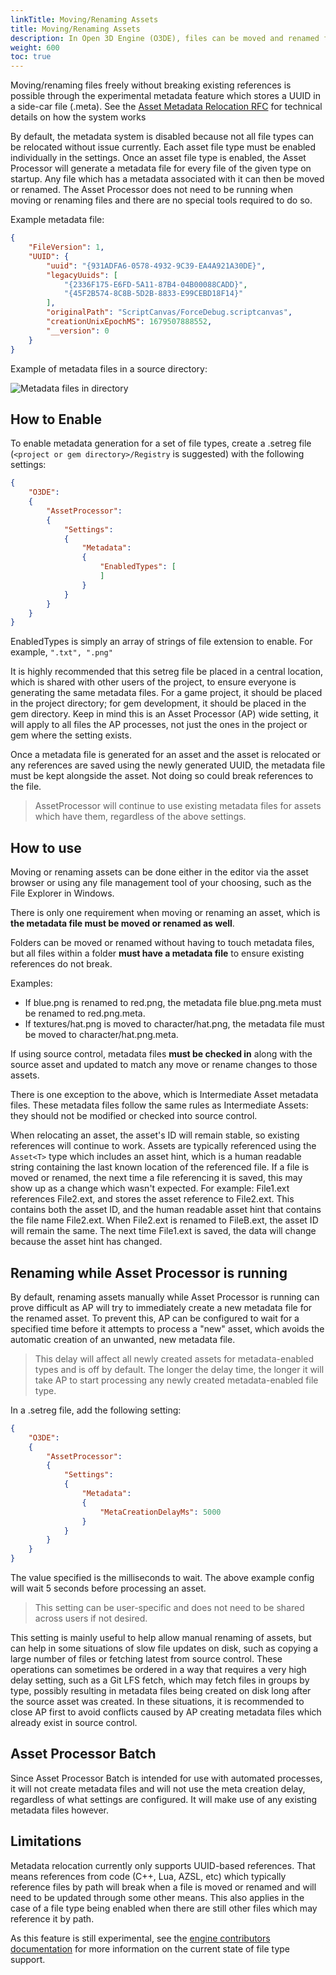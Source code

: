 ```yaml
---
linkTitle: Moving/Renaming Assets
title: Moving/Renaming Assets
description: In Open 3D Engine (O3DE), files can be moved and renamed freely without breaking existing references by storing a UUID in a side-car file (.meta).
weight: 600
toc: true
---
```


Moving/renaming files freely without breaking existing references is possible through the experimental metadata feature which stores a UUID in a side-car file (.meta).  See the [Asset Metadata Relocation RFC](https://github.com/o3de/sig-content/blob/main/rfcs/rfc-77-metadata-asset-relocation.md) for technical details on how the system works

By default, the metadata system is disabled because not all file types can be relocated without issue currently.  Each asset file type must be enabled individually in the settings.  Once an asset file type is enabled, the Asset Processor will generate a metadata file for every file of the given type on startup.  Any file which has a metadata associated with it can then be moved or renamed.  The Asset Processor does not need to be running when moving or renaming files and there are no special tools required to do so.

Example metadata file:
```json
{
    "FileVersion": 1,
    "UUID": {
        "uuid": "{931ADFA6-0578-4932-9C39-EA4A921A30DE}",
        "legacyUuids": [
            "{2336F175-E6FD-5A11-87B4-04B00088CADD}",
            "{45F2B574-8C8B-5D2B-8833-E99CEBD18F14}"
        ],
        "originalPath": "ScriptCanvas/ForceDebug.scriptcanvas",
        "creationUnixEpochMS": 1679507888552,
        "__version": 0
    }
}
```
Example of metadata files in a source directory:

![Metadata files in directory](/images/user-guide/assets/pipeline/metadata.png)

## How to Enable
To enable metadata generation for a set of file types, create a .setreg file (`<project or gem directory>/Registry` is suggested) with the following settings:
```json
{
    "O3DE":
    {
        "AssetProcessor":
        {
            "Settings":
            {
                "Metadata":
                {
                    "EnabledTypes": [
                    ]
                }
            }
        }
    }
}
```
EnabledTypes is simply an array of strings of file extension to enable.  For example, `".txt", ".png"`

It is highly recommended that this setreg file be placed in a central location, which is shared with other users of the project, to ensure everyone is generating the same metadata files.  For a game project, it should be placed in the project directory; for gem development, it should be placed in the gem directory.  Keep in mind this is an Asset Processor (AP) wide setting, it will apply to all files the AP processes, not just the ones in the project or gem where the setting exists.

Once a metadata file is generated for an asset and the asset is relocated or any references are saved using the newly generated UUID, the metadata file must be kept alongside the asset.  Not doing so could break references to the file.

> AssetProcessor will continue to use existing metadata files for assets which have them, regardless of the above settings.

## How to use
Moving or renaming assets can be done either in the editor via the asset browser or using any file management tool of your choosing, such as the File Explorer in Windows.

There is only one requirement when moving or renaming an asset, which is **the metadata file must be moved or renamed as well**.

Folders can be moved or renamed without having to touch metadata files, but all files within a folder **must have a metadata file** to ensure existing references do not break.

Examples:

* If blue.png is renamed to red.png, the metadata file blue.png.meta must be renamed to red.png.meta.
* If textures/hat.png is moved to character/hat.png, the metadata file must be moved to character/hat.png.meta.

If using source control, metadata files **must be checked in** along with the source asset and updated to match any move or rename changes to those assets.

There is one exception to the above, which is Intermediate Asset metadata files.  These metadata files follow the same rules as Intermediate Assets: they should not be modified or checked into source control.

When relocating an asset, the asset's ID will remain stable, so existing references will continue to work.  Assets are typically referenced using the `Asset<T>` type which includes an asset hint, which is a human readable string containing the last known location of the referenced file.  If a file is moved or renamed, the next time a file referencing it is saved, this may show up as a change which wasn't expected.  For example: File1.ext references File2.ext, and stores the asset reference to File2.ext. This contains both the asset ID, and the human readable asset hint that contains the file name File2.ext. When File2.ext is renamed to FileB.ext, the asset ID will remain the same. The next time File1.ext is saved, the data will change because the asset hint has changed.

## Renaming while Asset Processor is running

By default, renaming assets manually while Asset Processor is running can prove difficult as AP will try to immediately create a new metadata file for the renamed asset.  To prevent this, AP can be configured to wait for a specified time before it attempts to process a "new" asset, which avoids the automatic creation of an unwanted, new metadata file.  

> This delay will affect all newly created assets for metadata-enabled types and is off by default.  The longer the delay time, the longer it will take AP to start processing any newly created metadata-enabled file type.

In a .setreg file, add the following setting:

```json
{
    "O3DE":
    {
        "AssetProcessor":
        {
            "Settings":
            {
                "Metadata":
                {
                    "MetaCreationDelayMs": 5000
                }
            }
        }
    }
}
```
The value specified is the milliseconds to wait.  The above example config will wait 5 seconds before processing an asset.  

>  This setting can be user-specific and does not need to be shared across users if not desired.

This setting is mainly useful to help allow manual renaming of assets, but can help in some situations of slow file updates on disk, such as copying a large number of files or fetching latest from source control.  These operations can sometimes be ordered in a way that requires a very high delay setting, such as a Git LFS fetch, which may fetch files in groups by type, possibly resulting in metadata files being created on disk long after the source asset was created.  In these situations, it is recommended to close AP first to avoid conflicts caused by AP creating metadata files which already exist in source control.

## Asset Processor Batch
Since Asset Processor Batch is intended for use with automated processes, it will not create metadata files and will not use the meta creation delay, regardless of what settings are configured.  It will make use of any existing metadata files however.

## Limitations
Metadata relocation currently only supports UUID-based references.  That means references from code (C++, Lua, AZSL, etc) which typically reference files by path will break when a file is moved or renamed and will need to be updated through some other means.  This also applies in the case of a file type being enabled when there are still other files which may reference it by path.

As this feature is still experimental, see the [engine contributors documentation](../../../../engine-dev/assets/metadata) for more information on the current state of file type support.